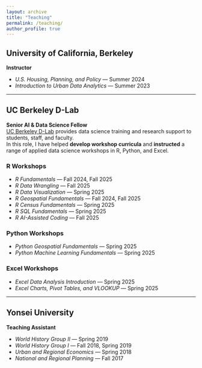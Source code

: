 ```yaml
---
layout: archive
title: "Teaching"
permalink: /teaching/
author_profile: true
---
```


## **University of California, Berkeley**

**Instructor**

- *U.S. Housing, Planning, and Policy* — Summer 2024  
- *Introduction to Urban Data Analytics* — Summer 2023  
---
## **UC Berkeley D-Lab**

**Senior AI & Data Science Fellow**  
[UC Berkeley D-Lab](https://dlab.berkeley.edu/home) provides data science training and research support to students, staff, and faculty.  
In this role, I have helped **develop workshop curricula** and **instructed** a range of applied data science workshops in R, Python, and Excel.

### **R Workshops**
- *R Fundamentals* — Fall 2024, Fall 2025  
- *R Data Wrangling* — Fall 2025  
- *R Data Visualization* — Spring 2025  
- *R Geospatial Fundamentals* — Fall 2024, Fall 2025  
- *R Census Fundamentals* — Spring 2025  
- *R SQL Fundamentals* — Spring 2025  
- *R AI-Assisted Coding* — Fall 2025  

### **Python Workshops**
- *Python Geospatial Fundamentals* — Spring 2025  
- *Python Machine Learning Fundamentals* — Spring 2025  

### **Excel Workshops**
- *Excel Data Analysis Introduction* — Spring 2025  
- *Excel Charts, Pivot Tables, and VLOOKUP* — Spring 2025  
---
## **Yonsei University**

**Teaching Assistant**

- *World History Group II* — Spring 2019  
- *World History Group I* — Fall 2018, Spring 2019  
- *Urban and Regional Economics* — Spring 2018  
- *National and Regional Planning* — Fall 2017  
